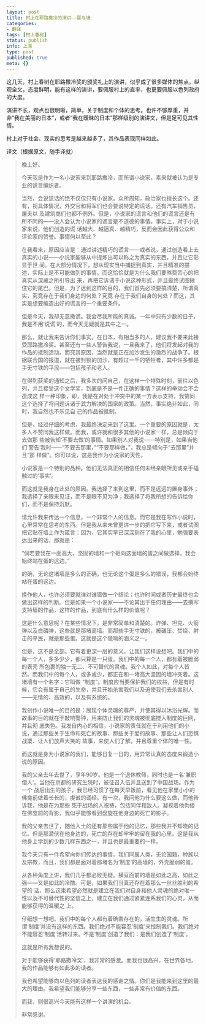 ```yaml
---
layout: post
title: 村上在耶路撒冷的演讲——蛋与墙
categories:
- 翻译
tags: [村上春树]
status: publish
info: 上海
type: post
published: true
meta: {}
---
```


这几天，村上春树在耶路撒冷奖的颁奖礼上的演讲，似乎成了很多媒体的焦点。纵观全文，态度鲜明，能有这样的演讲，要佩服村上的直率，也更要佩服以色列政府的大度。

演讲不长，观点也很明晰，简单，关于制度和个体的思考。也许不够厚重，并非“我在美丽的日本”，或者“我在暧昧的日本”那样级别的演讲文，但是足可见其性情。

村上对于社会、现实的思考是越来越多了，其作品表现同样如此。

译文（根据原文，随手译就）

>晚上好。    
>    
>今天我是作为一名小说家来到耶路撒冷，而所谓小说家，素来就被认为是专业的谎言编织者。    
>    
>当然，会说谎话的绝不仅仅只有小说家。众所周知，政治家也擅长这个。还有，视具体情况，外交官和将军们也会要说特定的谎话。还有汽车销售员，屠夫以 及建筑商们也都不例外。但是，小说家的谎言和他们的谎言还是有所不同的——没人会认为小说家的谎言是不道德的事情。事实上，对于小说家来说，他们创造的谎 话越大、越逼真、越精巧，反而会因此获得公众和评论家的赞誉。事情何以至此？    
>    
>在我看来，原因应当是：通过讲述精巧的谎言——或者说，通过创造看上去真实的小说——小说家能够从中提炼出可以称之为真实的东西，并且让它彰显于世 间。在大部分情况下，想从现实当中捕捉到真实，并且精准的描述，实际上是不可能做到的事情。而这恰恰就是为什么我们要煞费苦心的把真实从深藏之所引导出 来，再把它诉诸于小说这种形式，并且最终试图揪住它的尾巴。但是，为了达到这样的目的，我们首先必须要搞清楚，所谓真实，究竟存在于我们身边的何处？究竟 存在于我们自身的何处？而这，其实是想要编造出好的谎言的一个重要条件。    
>    
>但是今天，我却无意撒谎。我会尽我所能的真诚。一年中只有少数的日子，我是不用‘说谎’的，而今天无疑就是其中之一。    
>    
>那么，就让我来告诉你们事实。在日本，有相当多的人，建议我不要来此接受耶路撒冷奖。甚至还有一些人警告我说，一旦我来了，他们将发起对我的作品的抵制活动。而究其原因，当然就是正在加沙发生的激烈的战争了。根据联合国的报道，就在被封锁的加沙，有超过一千的牺牲者，其中许多都是手无寸铁的平民——包括孩子和老人。    
>    
>在得到获奖的通知之后，我多次的问自己，在这样一个特殊时刻，前往以色列，并且接受这个文学奖，到底是不是一件正确的事情？这样的举动会不会造成这 样一种印象，即，我是在对处于冲突中的某一方表示支持，我赞同这个选择了将问题诉诸于武力解决的国家的政策。当然，事实绝非如此，同时，我自然也不乐见自 己的作品被抵制。    
>    
>但是，经过仔细的考虑，我最终决定来到了这里。一个重要的原因就是，太多人不赞同我这样做。而我，或许就和很多其他的小说家一样，总是倾向于去做那 些被告知‘不要去做’的事情。如果别人对我说——特别是，如果当他们‘警告’我时——“不要去那里，”“不要那样做，”，我总是倾向于“去那里”并且“那 样做”。你可以说，这是我作为小说家的天性。    
>    
>小说家是一个特别的品种。他们无法真正的相信任何未经亲眼所见或亲手碰触过的‘事实’。    
>    
>而这就是我身在此处的原因。我选择了来到这里，而不是远远的置身事外；我选择了亲眼来见证，而不是眼不见为净；我选择了将我所想的告诉给你们，而不是保持沉默。    
>    
>请允许我来传达一个信息，一个非常个人的信息。而它是我在写作小说时，心里常常在思考的东西。但是我从来未曾更进一步的把它写下来，或者试图把它贴在墙上作为箴言：因为，它其实早已深深刻在了我的心里，勉强要表达出来的话，那就是：    
>    
>“倘若要我在一面高大、坚固的墙和一个砸向这面墙的蛋之间做选择，我会始终站在蛋的这边。”    
>    
>的确，无论这堵墙是多么的正确，也无论这个蛋是多么的错误，我都会始终站在蛋的这边。    
>    
>换作他人，也许必须要就谁对谁错做一个结论；也许时间或者历史最终也会做出这样的判断。但是如果一个小说家——不论其出于任何理由——去撰写支持墙的作品，这样的作品，到底有什么样的价值呢？    
>    
>这是什么意思呢？在某些情况下，是非常简单和清楚的。炸弹、坦克、火箭弹以及白磷弹，这些就是那堵高墙。而那些手无寸铁的，被碾压、焚烧、射击的平民，就是那些蛋。这就是这个隐喻的涵义之一。    
>    
>但是，这不是全部。它有着更深一层的意义。让我们这样设想吧。我们中的每一个人，多多少少，都只算是一只蛋。我们中的每一个人，都有着被脆弱的表壳 所包裹的独一无二、不可替代的灵魂。我个人如此，对每个人皆然。而我们中的每个人，或多或少，都正在和一堵高大坚固的墙冲突着。这堵墙有一个名字：它叫做 “制度”。制度应当要保护我们的权益，但是有时候，它会有属于自己的生命，并且开始杀害我们以及迫使我们去杀害别人——无情的、高效的，以及有系统的。    
>    
>我创作小说唯一的目的是：展现个体灵魂的尊严，并使其得以沐浴光辉。而故事的目的就在于敲响警钟，用来防止我们的灵魂被彻底搅入制度的巨网，并且彻 底失色。我发自内心的相信，小说家的责任就在于利用他们的小说，通过那些关于生命和死亡的故事、那些关于爱的故事、那些让人们恐惧战栗、让人们放声大笑的 故事，来使人们了解，并且尊重个体的唯一性。    
>    
>而这就是身为小说家的我们，能够日复一日的，用异常认真的态度来锻造小说的原因。    
>    
>我的父亲去年去世了，享年90岁。他是一个退休教师，同时也是一名‘兼职僧人’。当他在京都的研究生院时，被征召入伍并且送到了中国战场。作为一个 战后出生的孩子，我已经习惯了在每天早饭前，看见他在家里小小的佛龛前做着长长的，虔诚的诵经。有一次，我问他为什么要这么做，而他告诉我，他是在为那些 死于战场的人祝祷，包括同伴和敌人。凝视着他佝偻在佛龛前的背影，我似乎能够看到盘旋在他身边的死亡的影子。    
>    
>我的父亲去世了，随他入土的还有那些属于他的记忆，那些我并不知晓的记忆。但是那潜伏在他身边的，死亡的存在却牢牢的留在我的心里。这是我从他身上学到的少数几样东西之一，并且也是最重要的一样。    
>    
>我今天只有一件希望向你们传达的事情。我们同属人类，无论国籍，种族以及宗教，而且，我们都是面对着那堵名为‘制度’的高墙的，外壳脆弱的蛋。    
>    
>从各种角度上讲，我们几乎都必败无疑。横亘面前的墙是如此之高，如此之强——又是如此的冷酷。可是，如果我们当真还存在着那么一丝丝胜利的希望的 话，那么这束希望必然就是建立在我们对自身和他人灵魂的绝对唯一性以及不可替代性的坚信之上，建立在我们通过紧紧连系我们的心灵，从而能够获得的温暖之 上。    
>    
>仔细想一想吧。我们中的每个人都有着确凿存在的，活生生的灵魂。所谓‘制度’并没有这样的东西。我们绝对不能容忍‘制度’来控制我们。我们绝对不能容忍‘制度’活转过来。不是‘制度’创造了我们：是我们创造了‘制度’。    
>    
>这就是所有我想说的。    
>    
>对于能够获得‘耶路撒冷奖’，我非常的感激。而我也很高兴，在世界各地，我的作品能够有如此多的读者。    
>    
>我也希望能够向以色列的读者表达我的感谢之情。你们是我能来到这里的最大的理由。我希望我们能够分享一些东西，一些非常有价值的东西。    
>    
>而我，则很高兴今天能有这样一个讲演的机会。    
>    
>非常感谢。    
    

